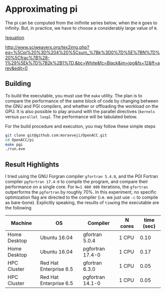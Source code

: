 # Approximating pi

The pi can be computed from the inifinite series below, when the `N` goes to infinity. But, in practice, we have to choose a considerably large value of `N`.

[!equation](<img src="http://www.sciweavers.org/tex2img.php?eq=%5Cpi%20%3D%204%20%5Csum_%7Bk%3D0%7D%5E%7BN%7D%20%5Cfrac%7B%28-1%29%5Ek%7D%7B2k%2B1%7D.&bc=White&fc=Black&im=jpg&fs=12&ff=arev&edit=0" align="center" border="0" alt="\pi = 4 \sum_{k=0}^{N} \frac{(-1)^k}{2k+1}." width="140" height="53" />)

http://www.sciweavers.org/tex2img.php?eq=%5Cpi%20%3D%204%20%5Csum_%7Bk%3D0%7D%5E%7BN%7D%20%5Cfrac%7B%28-1%29%5Ek%7D%7B2k%2B1%7D.&bc=White&fc=Black&im=jpg&fs=12&ff=arev&edit=0

## Building
To build the executable, you must use the `make` utility. The plan is to compare the performance of the same block of code by changing between the GNU and PGI compilers, and whether or offloading the workload on the GPU. It is also possible to play around with the parallel directives (`kernels` versus `parallel loop`). The performance will be tabulated below.

For the build procedure and execution, you may follow these simple steps
```bash
git clone git@github.com:moravveji/OpenACC.git
cd OpenACC/pi
make pgi
./run.exe
```

## Result Highlights
I tried using the GNU Forgran compiler `gfortran 5.4.0`, and the PGI Fortran compiler `pgfortran 17.4-0` to compile the program, and compare their performance on a single core. For `N=1 000 000` iterations, the `gfortran` outperforms the `pgfortran` by roughly 70%. In this experiment, no specific optimization flag are directed to the compiler (i.e. we just use `-c` to compile as bare-bone). Explicitly speaking, the results of `time`ing the executable are the following

Machine | OS | Compiler | N cores | time (sec)
--- | --- | --- | --- | ---
Home Desktop | Ubuntu 16.04 | gfortran 5.0.4 | 1 CPU | 0.10
Home Desktop | Ubuntu 16.04 | pgfortran 17.4-0 | 1 CPU | 0.17
HPC Cluster  | Red Hat Enterprise 6.5 | gfortran 6.3.0 | 1 CPU |  0.05
HPC Cluster  | Red Hat Enterprise 6.5 | pgfortran 14.1-0 | 1 CPU | 0.05